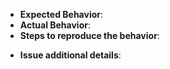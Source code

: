<!--
Thank you for reporting an issue.

Please fill in as much of the template below as you're able.


If possible, please provide additional details that demonstrate the problem, keeping it as
simple and free of external dependencies as you are able.
-->

* **Expected Behavior**:
* **Actual Behavior**:
* **Steps to reproduce the behavior**:

<!-- Enter your issue details below this comment. -->

* **Issue additional details**:
